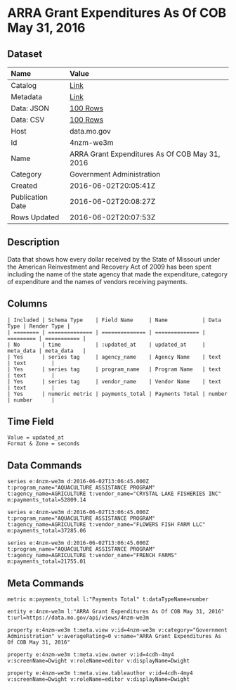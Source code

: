 # ARRA Grant Expenditures As Of COB May 31, 2016

## Dataset

| Name | Value |
| :--- | :---- |
| Catalog | [Link](https://catalog.data.gov/dataset/arra-grant-expenditures-as-of-cob-may-31-2016) |
| Metadata | [Link](https://data.mo.gov/api/views/4nzm-we3m) |
| Data: JSON | [100 Rows](https://data.mo.gov/api/views/4nzm-we3m/rows.json?max_rows=100) |
| Data: CSV | [100 Rows](https://data.mo.gov/api/views/4nzm-we3m/rows.csv?max_rows=100) |
| Host | data.mo.gov |
| Id | 4nzm-we3m |
| Name | ARRA Grant Expenditures As Of COB May 31, 2016 |
| Category | Government Administration |
| Created | 2016-06-02T20:05:41Z |
| Publication Date | 2016-06-02T20:08:27Z |
| Rows Updated | 2016-06-02T20:07:53Z |

## Description

Data that shows how every dollar received by the State of Missouri under the American Reinvestment and Recovery Act of 2009 has been spent including the name of the state agency that made the expenditure, category of expenditure and the names of vendors receiving payments.

## Columns

```ls
| Included | Schema Type    | Field Name     | Name           | Data Type | Render Type |
| ======== | ============== | ============== | ============== | ========= | =========== |
| No       | time           | :updated_at    | updated_at     | meta_data | meta_data   |
| Yes      | series tag     | agency_name    | Agency Name    | text      | text        |
| Yes      | series tag     | program_name   | Program Name   | text      | text        |
| Yes      | series tag     | vendor_name    | Vendor Name    | text      | text        |
| Yes      | numeric metric | payments_total | Payments Total | number    | number      |
```

## Time Field

```ls
Value = updated_at
Format & Zone = seconds
```

## Data Commands

```ls
series e:4nzm-we3m d:2016-06-02T13:06:45.000Z t:program_name="AQUACULTURE ASSISTANCE PROGRAM" t:agency_name=AGRICULTURE t:vendor_name="CRYSTAL LAKE FISHERIES INC" m:payments_total=52809.14

series e:4nzm-we3m d:2016-06-02T13:06:45.000Z t:program_name="AQUACULTURE ASSISTANCE PROGRAM" t:agency_name=AGRICULTURE t:vendor_name="FLOWERS FISH FARM LLC" m:payments_total=37285.06

series e:4nzm-we3m d:2016-06-02T13:06:45.000Z t:program_name="AQUACULTURE ASSISTANCE PROGRAM" t:agency_name=AGRICULTURE t:vendor_name="FRENCH FARMS" m:payments_total=21755.01
```

## Meta Commands

```ls
metric m:payments_total l:"Payments Total" t:dataTypeName=number

entity e:4nzm-we3m l:"ARRA Grant Expenditures As Of COB May 31, 2016" t:url=https://data.mo.gov/api/views/4nzm-we3m

property e:4nzm-we3m t:meta.view v:id=4nzm-we3m v:category="Government Administration" v:averageRating=0 v:name="ARRA Grant Expenditures As Of COB May 31, 2016"

property e:4nzm-we3m t:meta.view.owner v:id=4cdh-4my4 v:screenName=Dwight v:roleName=editor v:displayName=Dwight

property e:4nzm-we3m t:meta.view.tableauthor v:id=4cdh-4my4 v:screenName=Dwight v:roleName=editor v:displayName=Dwight
```